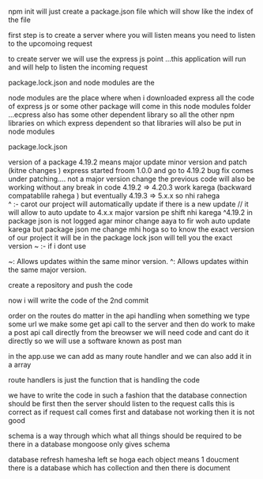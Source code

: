 npm init will just create a package.json file which will show like the index of the file 

first step is to create a server where you will listen means you need to listen to the upcomoing request 

to create server we will use the express js point ...this application will run and will help to listen the incoming request 

package.lock.json and node modules are the 

node modules are the place where when i downloaded express all the code of express js or some other package will come in this node modules folder ...ecpress also has some other dependent library so all the other npm libraries on which express dependent so that libraries will also be put in node modules 

package.lock.json 

version of a package 4.19.2 means major update minor version and patch (kitne changes ) express started froom 1.0.0 and go to 4.19.2  bug fix comes under patching.... not a major version change the previous code will also be working without any break in code 4.19.2 => 4.20.3 work karega (backward compatablile rahega ) but eventually 4.19.3 => 5.x.x so nhi rahega  
^ :- carot our project will automatically update if there is a new update // it will allow to auto update to 4.x.x major varsion pe shift nhi karega 
^4.19.2 in package json is not logged agar minor change aaya to fir woh auto update karega but package json me change mhi hoga so to know the exact version of our project it will be in the package lock json will tell you the exact version 
~ :- 
if i dont use 

~: Allows updates within the same minor version.
^: Allows updates within the same major version.




create a repository and push the code 




now i will write the code of the 2nd commit 

order on the routes do matter in the api handling 
when something we type some url we make some get api call to the server and then do work 
to make a post api call directly from the breowser we will need code and cant do it directly 
so we will use a software known as post man 


in the app.use we can add as many route handler and we can also add it in a array 

route handlers is just the function that is handling the code 


we have to write the code in such a fashion that the database connection should be first then the server should listen to the request calls this is correct as if request call comes first and database not working then it is not good 


schema is a way through which what all things should be required to be there in a database 
mongoose only gives schema 

database refresh hamesha left se hoga 
each object means 1 doucment there is a database which has collection and then there is document 
